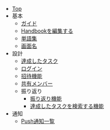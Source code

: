 - [Top](/)
- 基本
    - [ガイド](guide/index)
    - [Handbookを編集する](guide/01-local)
    - [単語集](word)
    - [画面名](screen)
- 設計
    - [達成したタスク](functions/task/01-task)
    - [ログイン](functions/login/01-authentication)
    - [招待機能](functions/invite/01-description)
    - [共有メンバー](functions/relation/01-relation)
    - 振り返り
      - [振り返り機能](functions/memoir/01-memoir)
      - [達成したタスクを検索する機能](functions/memoir/02-search)
 - 通知
    - [Push通知一覧](functions/notification/01-push)
